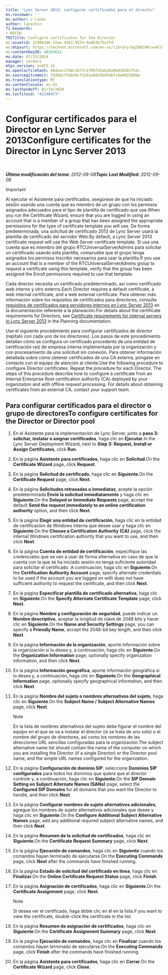 ```yaml
---
title: 'Lync Server 2013: configurar certificados para el director'
ms.reviewer: ''
ms.author: v-lanac
author: lanachin
f1.keywords:
- NOCSH
TOCTitle: Configure certificates for the Director
ms:assetid: 22988186-15ae-43b1-92f4-0adb3b75a7fd
ms:mtpsurl: https://technet.microsoft.com/en-us/library/Gg398296(v=OCS.15)
ms:contentKeyID: 48183612
ms.date: 07/23/2014
manager: serdars
mtps_version: v=OCS.15
ms.openlocfilehash: d64eac2708c2b7fc1f0bfd3ab26a9bd38581f54c
ms.sourcegitcommit: 33db8c7febd4cf1591e8dcbbdfd6fc8e8925896e
ms.translationtype: MT
ms.contentlocale: es-ES
ms.lasthandoff: 02/19/2020
ms.locfileid: "42140473"
---
```

<div data-xmlns="http://www.w3.org/1999/xhtml">

<div class="topic" data-xmlns="http://www.w3.org/1999/xhtml" data-msxsl="urn:schemas-microsoft-com:xslt" data-cs="http://msdn.microsoft.com/">

<div data-asp="https://msdn2.microsoft.com/asp">

# <a name="configure-certificates-for-the-director-in-lync-server-2013"></a><span data-ttu-id="0d74c-102">Configurar certificados para el Director en Lync Server 2013</span><span class="sxs-lookup"><span data-stu-id="0d74c-102">Configure certificates for the Director in Lync Server 2013</span></span>

</div>

<div id="mainSection">

<div id="mainBody">

<span> </span>

<span data-ttu-id="0d74c-103">_**Última modificación del tema:** 2012-09-08_</span><span class="sxs-lookup"><span data-stu-id="0d74c-103">_**Topic Last Modified:** 2012-09-08_</span></span>

<div>


> [!IMPORTANT]  
> <span data-ttu-id="0d74c-104">Al ejecutar el Asistente para certificados, asegúrese de que ha iniciado sesión usando una cuenta que es miembro de un grupo con los permisos asignados adecuados para el tipo de plantilla de certificado que use.</span><span class="sxs-lookup"><span data-stu-id="0d74c-104">When you run the Certificate Wizard, ensure that you are logged in using an account that is a member of a group that has been assigned the appropriate permissions for the type of certificate template you will use.</span></span> <span data-ttu-id="0d74c-105">De forma predeterminada, una solicitud de certificado 2013 de Lync Server usará la plantilla de certificado del servidor Web.</span><span class="sxs-lookup"><span data-stu-id="0d74c-105">By default, a Lync Server 2013 certificate request will use the Web Server certificate template.</span></span> <span data-ttu-id="0d74c-106">Si usa una cuenta que es miembro del grupo RTCUniversalServerAdmins para solicitar un certificado usando esta plantilla, compruebe que el grupo tenga asignados los permisos Inscribir necesarios para usar la plantilla.</span><span class="sxs-lookup"><span data-stu-id="0d74c-106">If you use an account that is a member of the RTCUniversalServerAdmins group to request a certificate using this template, verify that the group has been assigned the Enroll permissions required to use that template.</span></span>



</div>

<span data-ttu-id="0d74c-107">Cada director necesita un certificado predeterminado, así como certificado web interno y otro externo.</span><span class="sxs-lookup"><span data-stu-id="0d74c-107">Each Director requires a default certificate, a web internal certificate, and a web external certificate.</span></span> <span data-ttu-id="0d74c-108">Para obtener más información sobre los requisitos de certificados para directores, consulte [requisitos de certificados para servidores internos en Lync Server 2013](lync-server-2013-certificate-requirements-for-internal-servers.md) en la documentación referente a la planeación.</span><span class="sxs-lookup"><span data-stu-id="0d74c-108">For details about the certificate requirements for Directors, see [Certificate requirements for internal servers in Lync Server 2013](lync-server-2013-certificate-requirements-for-internal-servers.md) in the Planning documentation.</span></span>

<span data-ttu-id="0d74c-p103">Use el siguiente procedimiento para configurar certificados de director (repítalo con cada uno de los directores). Los pasos de este procedimiento detallan cómo se configura un certificado procedente de una entidad de certificación raíz de empresa interna implementada por la organización y con procesamiento de una solicitud sin conexión. Para obtener información detallada sobre cómo obtener certificados de una CA externa, póngase en contacto con el equipo de atención al cliente.</span><span class="sxs-lookup"><span data-stu-id="0d74c-p103">Use the following procedure to configure Director certificates. Repeat the procedure for each Director. The steps of this procedure describe how to configure a certificate from an Internal Enterprise Root certification authority (CA) deployed by your organization and with offline request processing. For details about obtaining certificates from an external CA, contact your support team.</span></span>

<div>

## <a name="to-configure-certificates-for-the-director-or-director-pool"></a><span data-ttu-id="0d74c-113">Para configurar certificados para el director o grupo de directores</span><span class="sxs-lookup"><span data-stu-id="0d74c-113">To configure certificates for the Director or Director pool</span></span>

1.  <span data-ttu-id="0d74c-114">En el Asistente para la implementación de Lync Server, junto a **paso 3: solicitar, instalar o asignar certificados**, haga clic en **Ejecutar**.</span><span class="sxs-lookup"><span data-stu-id="0d74c-114">In the Lync Server Deployment Wizard, next to **Step 3: Request, Install or Assign Certificates**, click **Run**.</span></span>

2.  <span data-ttu-id="0d74c-115">En la página **Asistente para certificados**, haga clic en **Solicitud**.</span><span class="sxs-lookup"><span data-stu-id="0d74c-115">On the **Certificate Wizard** page, click **Request**.</span></span>

3.  <span data-ttu-id="0d74c-116">En la página **Solicitud de certificado**, haga clic en **Siguiente**.</span><span class="sxs-lookup"><span data-stu-id="0d74c-116">On the **Certificate Request** page, click **Next**.</span></span>

4.  <span data-ttu-id="0d74c-117">En la página **Solicitudes retrasadas o inmediatas**, acepte la opción predeterminada **Envíe la solicitud inmediatamente** y haga clic en **Siguiente**.</span><span class="sxs-lookup"><span data-stu-id="0d74c-117">On the **Delayed or Immediate Requests** page, accept the default **Send the request immediately to an online certification authority** option, and then click **Next**.</span></span>

5.  <span data-ttu-id="0d74c-118">En la página **Elegir una entidad de certificación**, haga clic en la entidad de certificación de Windows interna que desee usar y haga clic en **Siguiente**.</span><span class="sxs-lookup"><span data-stu-id="0d74c-118">On the **Choose a Certification Authority (CA)** page, click the internal Windows certification authority that you want to use, and then click **Next**.</span></span>

6.  <span data-ttu-id="0d74c-119">En la página **Cuenta de entidad de certificación**, especifique las credenciales que se van a usar de forma alternativa en caso de que la cuenta con la que se ha iniciado sesión no tenga suficiente autoridad para solicitar el certificado. A continuación, haga clic en **Siguiente**.</span><span class="sxs-lookup"><span data-stu-id="0d74c-119">On the **Certification Authority Account** page, specify alternate credentials to be used if the account you are logged on with does not have sufficient authority to request the certificate, and then click **Next**.</span></span>

7.  <span data-ttu-id="0d74c-120">En la página **Especificar plantilla de certificado alternativa**, haga clic en **Siguiente**.</span><span class="sxs-lookup"><span data-stu-id="0d74c-120">On the **Specify Alternate Certificate Template** page, click **Next**.</span></span>

8.  <span data-ttu-id="0d74c-121">En la página **Nombre y configuración de seguridad**, puede indicar un **Nombre descriptivo**, aceptar la longitud de clave de 2048 bits y hacer clic en **Siguiente**.</span><span class="sxs-lookup"><span data-stu-id="0d74c-121">On the **Name and Security Settings** page, you can specify a **Friendly Name**, accept the 2048-bit key length, and then click **Next**.</span></span>

9.  <span data-ttu-id="0d74c-122">En la página **Información de la organización**, aporte información sobre la organización si lo desea y, a continuación, haga clic en **Siguiente**.</span><span class="sxs-lookup"><span data-stu-id="0d74c-122">On the **Organization Information** page, optionally specify organization information, and then click **Next**.</span></span>

10. <span data-ttu-id="0d74c-123">En la página **Información geográfica**, aporte información geográfica si lo desea y, a continuación, haga clic en **Siguiente**.</span><span class="sxs-lookup"><span data-stu-id="0d74c-123">On the **Geographical Information** page, optionally specify geographical information, and then click **Next**.</span></span>

11. <span data-ttu-id="0d74c-124">En la página **Nombre del sujeto o nombres alternativos del sujeto**, haga clic en **Siguiente**.</span><span class="sxs-lookup"><span data-stu-id="0d74c-124">On the **Subject Name / Subject Alternative Names** page, click **Next**.</span></span>
    
    <div>
    

    > [!NOTE]  
    > <span data-ttu-id="0d74c-125">En la lista de nombres alternativos del sujeto debe figurar el nombre del equipo en el que se va a instalar el director (si se trata de uno solo) o el nombre del grupo de directores, así como los nombres de las direcciones URL sencillas configuradas para la organización.</span><span class="sxs-lookup"><span data-stu-id="0d74c-125">The subject alternative name list should contain the name of the computer on which you are installing the Director (if a single Director) or the Director pool name, and the simple URL names configured for the organization.</span></span>

    
    </div>

12. <span data-ttu-id="0d74c-126">En la página **Configuración de dominio SIP**, seleccione **Dominios SIP configurados** para todos los dominios que quiera que el director controle y, a continuación, haga clic en **Siguiente**.</span><span class="sxs-lookup"><span data-stu-id="0d74c-126">On the **SIP Domain Setting on Subject Alternate Names (SANs)** page, select the **Configured SIP Domains** for all domains that you want the Director to handle, and then click **Next**.</span></span>

13. <span data-ttu-id="0d74c-127">En la página **Configurar nombres de sujeto alternativos adicionales**, agregue los nombres de sujeto alternativos adicionales que desee y haga clic en **Siguiente**.</span><span class="sxs-lookup"><span data-stu-id="0d74c-127">On the **Configure Additional Subject Alternative Names** page, add any additional required subject alternative names, and then click **Next**.</span></span>

14. <span data-ttu-id="0d74c-128">En la página **Resumen de la solicitud de certificados**, haga clic en **Siguiente**.</span><span class="sxs-lookup"><span data-stu-id="0d74c-128">On the **Certificate Request Summary** page, click **Next**.</span></span>

15. <span data-ttu-id="0d74c-129">En la página **Ejecución de comandos**, haga clic en **Siguiente** cuando los comandos hayan terminado de ejecutarse.</span><span class="sxs-lookup"><span data-stu-id="0d74c-129">On the **Executing Commands** page, click **Next** after the commands have finished running.</span></span>

16. <span data-ttu-id="0d74c-130">En la página **Estado de solicitud del certificado en línea**, haga clic en **Finalizar**.</span><span class="sxs-lookup"><span data-stu-id="0d74c-130">On the **Online Certificate Request Status** page, click **Finish**.</span></span>

17. <span data-ttu-id="0d74c-131">En la página **Asignación de certificados**, haga clic en **Siguiente**.</span><span class="sxs-lookup"><span data-stu-id="0d74c-131">On the **Certificate Assignment** page, click **Next**.</span></span>
    
    <div>
    

    > [!NOTE]  
    > <span data-ttu-id="0d74c-132">Si desea ver el certificado, haga doble clic en él en la lista.</span><span class="sxs-lookup"><span data-stu-id="0d74c-132">if you want to view the certificate, double-click the certificate in the list.</span></span>

    
    </div>

18. <span data-ttu-id="0d74c-133">En la página **Resumen de asignación de certificados**, haga clic en **Siguiente**.</span><span class="sxs-lookup"><span data-stu-id="0d74c-133">On the **Certificate Assignment Summary** page, click **Next**.</span></span>

19. <span data-ttu-id="0d74c-134">En la página **Ejecución de comandos**, haga clic en **Finalizar** cuando los comandos hayan terminado de ejecutarse.</span><span class="sxs-lookup"><span data-stu-id="0d74c-134">On the **Executing Commands** page, click **Finish** after the commands have finished running.</span></span>

20. <span data-ttu-id="0d74c-135">En la página **Asistente para certificados**, haga clic en **Cerrar**.</span><span class="sxs-lookup"><span data-stu-id="0d74c-135">On the **Certificate Wizard** page, click **Close**.</span></span>

</div>

</div>

<span> </span>

</div>

</div>

</div>

